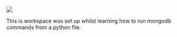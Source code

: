 <img src="https://codeinstitute.s3.amazonaws.com/fullstack/ci_logo_small.png" style="margin: 0;">

This is workspace was set up whilst learning how to run mongodb commands from a python file.